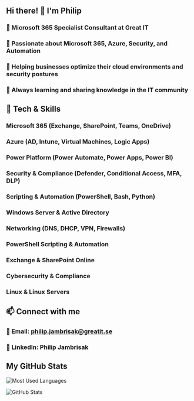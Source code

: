 ## Hi there! 👋 I'm Philip
### 🚀 Microsoft 365 Specialist Consultant at Great IT

### 🔹 Passionate about Microsoft 365, Azure, Security, and Automation
### 🔹 Helping businesses optimize their cloud environments and security postures
### 🔹 Always learning and sharing knowledge in the IT community

## 🔧 Tech & Skills
### Microsoft 365 (Exchange, SharePoint, Teams, OneDrive)
### Azure (AD, Intune, Virtual Machines, Logic Apps)
### Power Platform (Power Automate, Power Apps, Power BI)
### Security & Compliance (Defender, Conditional Access, MFA, DLP)
### Scripting & Automation (PowerShell, Bash, Python)
### Windows Server & Active Directory
### Networking (DNS, DHCP, VPN, Firewalls)
### PowerShell Scripting & Automation
### Exchange & SharePoint Online
### Cybersecurity & Compliance
### Linux & Linux Servers

## 📫 Connect with me
### 📧 Email: philip.jambrisak@greatit.se
### 🔗 LinkedIn: Philip Jambrisak

## My GitHub Stats

![Most Used Languages](https://github-readme-stats.vercel.app/api/top-langs?username=Jambrisak&show_icons=true&locale=en&layout=compact&theme=tokyonight)

![GitHub Stats](https://github-readme-stats.vercel.app/api?username=Jambrisak&show_icons=true&theme=tokyonight)
<!--
**Jambrisak/Jambrisak** is a ✨ _special_ ✨ repository because its `README.md` (this file) appears on your GitHub profile.

Here are some ideas to get you started:

- 🔭 I’m currently working on ...
- 🌱 I’m currently learning ...
- 👯 I’m looking to collaborate on ...
- 🤔 I’m looking for help with ...
- 💬 Ask me about ...
- 📫 How to reach me: ...
- 😄 Pronouns: ...
- ⚡ Fun fact: ...
-->
